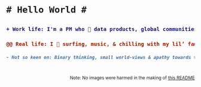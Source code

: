 <h1>

```diff
# Hello World #
```

<!--   
<h2>

```diff
! I’m a product manager at GitHub 🐙🐈 !
```
-->

<h3>

```diff
+ Work life: I'm a PM who 💚 data products, global communities & open source 🌍🌱 +
```
<h3>

```diff
@@ Real life: I 💜 surfing, music, & chilling with my lil’ family 👨‍👩‍👧‍👧 @@
```
<h5>

```diff
- Not so keen on: Binary thinking, small world-views & apathy towards the climate crisis 🐻‍❄️🚨 -
```
</h5> 

</br>
<div align="right"><sup>Note: No images were harmed in the making of <a href="https://raw.githubusercontent.com/lukehefson/lukehefson/master/README.md">this README</a></sup></div>
